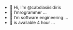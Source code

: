 - 👋 Hi, I’m @cabdiasiisidiris
- 👀 I’mrogrammer ...
- 🌱 I’m software engineering ...
- 💞️ is available 4 hour ...


<!---
cabdiasiisidiris/cabdiasiisidiris is a ✨ special ✨ repository because its `README.md` (this file) appears on your GitHub profile.
You can click the Preview link to take a look at your changes.
--->
